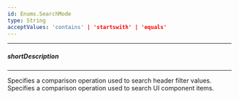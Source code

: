 ```yaml
---
id: Enums.SearchMode
type: String
acceptValues: 'contains' | 'startswith' | 'equals'
---
```

---
##### shortDescription
<!-- Description goes here -->

---
<!-- Description goes here -->
Specifies a comparison operation used to search header filter values.
Specifies a comparison operation used to search UI component items.